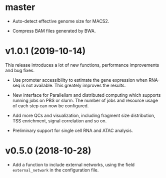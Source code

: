 master
======

- Auto-detect effective genome size for MACS2.

- Compress BAM files generated by BWA.

v1.0.1 (2019-10-14)
===================

This release introduces a lot of new functions, performance improvements and 
bug fixes.

- Use promoter accessibility to estimate the gene expression when RNA-seq is
  not available. This greately improves the results.

- New interface for Parallelism and distributed computing which supports running
  jobs on PBS or slurm. The number of jobs and resource usage of each step can now
  be configured.

- Add more QCs and visualization, including fragment size distribution, TSS enrichment,
  signal correlation and so on.

- Preliminary support for single cell RNA and ATAC analysis.

v0.5.0 (2018-10-28)
===================

- Add a function to include external networks, using the field
`external_network` in the configuration file.
